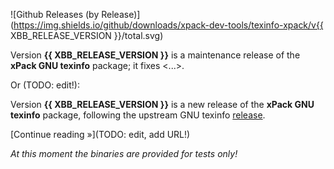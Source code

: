 ![Github Releases (by Release)](https://img.shields.io/github/downloads/xpack-dev-tools/texinfo-xpack/v{{ XBB_RELEASE_VERSION }}/total.svg)

Version **{{ XBB_RELEASE_VERSION }}** is a maintenance release of the **xPack GNU texinfo** package; it fixes <...>.

Or (TODO: edit!):

Version **{{ XBB_RELEASE_VERSION }}** is a new release of the **xPack GNU texinfo** package, following the upstream GNU texinfo [release](https://github.com/westes/texinfo/releases).

[Continue reading »](TODO: edit, add URL!)

_At this moment the binaries are provided for tests only!_
